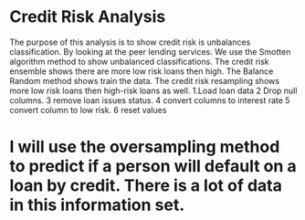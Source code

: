 
# Credit Risk Analysis
The purpose of this analysis is to show credit risk is unbalances classification. By looking at the peer lending services. We use the Smotten algorithm method to show unbalanced classifications. The credit risk ensemble shows there are more low risk loans then high. The Balance Random method shows train the data. The credit risk resampling shows more low risk loans then high-risk loans as well.
1.Load loan data
2 Drop null columns.
3 remove loan issues status.
4 convert columns to interest rate
5 convert column to low risk.
6 reset values

# I will use the oversampling method to predict if a person will default on a loan by credit. There is a lot of data in this information set.
